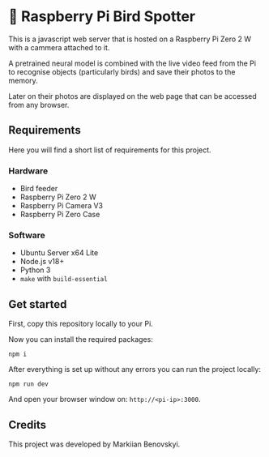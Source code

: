 # 🦅 Raspberry Pi Bird Spotter

This is a javascript web server that is hosted on a
Raspberry Pi Zero 2 W with a cammera attached to it.

A pretrained neural model is combined with the live 
video feed from the Pi to recognise objects (particularly birds) and save their photos to the memory.

Later on their photos are displayed on the web page that 
can be accessed from any browser.

## Requirements

Here you will find a short list of requirements for this 
project.

### Hardware

- Bird feeder
- Raspberry Pi Zero 2 W
- Raspberry Pi Camera V3
- Raspberry Pi Zero Case

### Software

- Ubuntu Server x64 Lite
- Node.js v18+
- Python 3
- `make` with `build-essential`

## Get started

First, copy this repository locally to your Pi.

Now you can install the required packages:

```
npm i
```

After everything is set up without any errors you can
run the project locally:

```
npm run dev
```

And open your browser window on: `http://<pi-ip>:3000`.

## Credits

This project was developed by Markiian Benovskyi.
